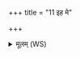 +++
title = "11 इह मे"

+++
<details><summary>मूलम् (WS)</summary>

इह मे भूय आ भर यथाहं कामये तथा ।  
यथेदमुदिव स्फायातै त्रय इव हस्तिनः सह ॥ ११ ॥
</details>